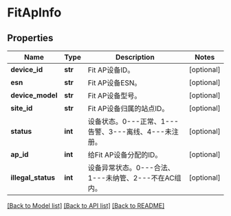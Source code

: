# FitApInfo

## Properties
Name | Type | Description | Notes
------------ | ------------- | ------------- | -------------
**device_id** | **str** | Fit AP设备ID。 | [optional] 
**esn** | **str** | Fit AP设备ESN。 | [optional] 
**device_model** | **str** | Fit AP设备型号。 | [optional] 
**site_id** | **str** | Fit AP设备归属的站点ID。 | [optional] 
**status** | **int** | 设备状态。0---正常、1---告警、3---离线、4---未注册。 | [optional] 
**ap_id** | **int** | 给Fit AP设备分配的ID。 | [optional] 
**illegal_status** | **int** | 设备异常状态。0---合法、1---未纳管、2---不在AC组内。 | [optional] 

[[Back to Model list]](../README.md#documentation-for-models) [[Back to API list]](../README.md#documentation-for-api-endpoints) [[Back to README]](../README.md)


